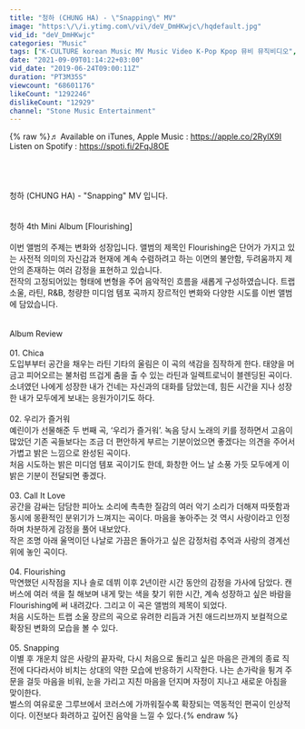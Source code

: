 ```yaml
---
title: "청하 (CHUNG HA) - \"Snapping\" MV"
image: "https:\/\/i.ytimg.com\/vi\/deV_DmHKwjc\/hqdefault.jpg"
vid_id: "deV_DmHKwjc"
categories: "Music"
tags: ["K-CULTURE korean Music MV Music Video K-Pop Kpop 뮤비 뮤직비디오","Stone Music Entertainment","청하"]
date: "2021-09-09T01:14:22+03:00"
vid_date: "2019-06-24T09:00:11Z"
duration: "PT3M35S"
viewcount: "68601176"
likeCount: "1292246"
dislikeCount: "12929"
channel: "Stone Music Entertainment"
---
```

{% raw %}♬ Available on iTunes, Apple Music : <a rel="nofollow" target="blank" href="https://apple.co/2RylX9I">https://apple.co/2RylX9I</a><br />     Listen on Spotify : <a rel="nofollow" target="blank" href="https://spoti.fi/2FqJ8OE">https://spoti.fi/2FqJ8OE</a><br /><br /><br /><br /><br />청하 (CHUNG HA) - &quot;Snapping&quot; MV 입니다.<br /><br /><br />청하 4th Mini Album [Flourishing]<br /><br />이번 앨범의 주제는 변화와 성장입니다. 앨범의 제목인 Flourishing은 단어가 가지고 있는 사전적 의미의 자신감과 현재에 계속 수렴하려고 하는 이면의 불안함, 두려움까지 제 안의 존재하는 여러 감정을 표현하고 있습니다.<br />전작의 고정되어있는 형태에 변형을 주어 음악적인 흐름을 새롭게 구성하였습니다. 트랩소울, 라틴, R&amp;B, 청량한 미디엄 템포 곡까지 장르적인 변화와 다양한 시도를 이번 앨범에 담았습니다.<br /><br /><br />Album Review<br /><br />01. Chica<br />도입부부터 공간을 채우는 라틴 기타의 울림은 이 곡의 색감을 짐작하게 한다. 태양을 머금고 피어오르는 불처럼 뜨겁게 춤을 출 수 있는 라틴과 일렉트로닉이 블렌딩된 곡이다.<br />소녀였던 나에게 성장한 내가 건네는 자신과의 대화를 담았는데, 힘든 시간을 지나 성장한 내가 모두에게 보내는 응원가이기도 하다.<br /><br />02. 우리가 즐거워<br />예린이가 선물해준 두 번째 곡, ‘우리가 즐거워’. 녹음 당시 노래의 키를 정하면서 고음이 많았던 기존 곡들보다는 조금 더 편안하게 부르는 기분이었으면 좋겠다는 의견을 주어서 가볍고 밝은 느낌으로 완성된 곡이다.<br />처음 시도하는 밝은 미디엄 템포 곡이기도 한데, 화창한 어느 날 소풍 가듯 모두에게 이 밝은 기분이 전달되면 좋겠다.<br /><br />03. Call It Love<br />공간을 감싸는 담담한 피아노 소리에 촉촉한 질감의 여러 악기 소리가 더해져 따뜻함과 동시에 몽환적인 분위기가 느껴지는 곡이다. 마음을 놓아주는 것 역시 사랑이라고 인정하며 차분하게 감정을 풀어 내보았다.<br />작은 조명 아래 울먹이던 나날로 가끔은 돌아가고 싶은 감정처럼 추억과 사랑의 경계선 위에 놓인 곡이다.<br /><br />04. Flourishing<br />막연했던 시작점을 지나 솔로 데뷔 이후 2년이란 시간 동안의 감정을 가사에 담았다. 캔버스에 여러 색을 칠 해보며 내게 맞는 색을 찾기 위한 시간, 계속 성장하고 싶은 바람을 Flourishing에 써 내려갔다. 그리고 이 곡은 앨범의 제목이 되었다.<br />처음 시도하는 트랩 소울 장르의 곡으로 유려한 리듬과 거친 애드리브까지 보컬적으로 확장된 변화의 모습을 볼 수 있다.<br /><br />05. Snapping<br />이별 후 개운치 않은 사랑의 끝자락, 다시 처음으로 돌리고 싶은 마음은 관계의 종료 직전에 다다라서야 비치는 상대의 약한 모습에 반응하기 시작한다. 나는 손가락을 튕겨 주문을 걸듯 마음을 비워, 눈을 가리고 지친 마음을 던지며 자정이 지나고 새로운 아침을 맞이한다.<br />벌스의 여유로운 그루브에서 코러스에 가까워질수록 확장되는 역동적인 편곡이 인상적이다. 이전보다 화려하고 깊어진 음악을 느낄 수 있다.{% endraw %}
